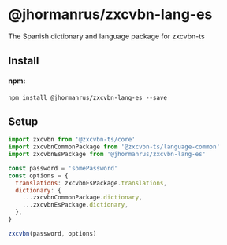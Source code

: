 # @jhormanrus/zxcvbn-lang-es

The Spanish dictionary and language package for zxcvbn-ts

## Install

#### npm:

`npm install @jhormanrus/zxcvbn-lang-es --save`

## Setup

```js
import zxcvbn from '@zxcvbn-ts/core'
import zxcvbnCommonPackage from '@zxcvbn-ts/language-common'
import zxcvbnEsPackage from '@jhormanrus/zxcvbn-lang-es'

const password = 'somePassword'
const options = {
  translations: zxcvbnEsPackage.translations,
  dictionary: {
    ...zxcvbnCommonPackage.dictionary,
    ...zxcvbnEsPackage.dictionary,
  },
}

zxcvbn(password, options)
```
